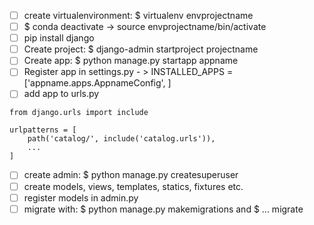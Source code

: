  - [ ] create virtualenvironment: $ virtualenv envprojectname
 - [ ] $ conda deactivate -> source envprojectname/bin/activate
 - [ ] pip install django
 - [ ] Create project: $ django-admin startproject projectname
 - [ ] Create app: $ python manage.py startapp appname
 - [ ] Register app in settings.py - > INSTALLED_APPS = ['appname.apps.AppnameConfig', ]
 - [ ] add app to urls.py 
```
from django.urls import include

urlpatterns = [
    path('catalog/', include('catalog.urls')),
    ...
]
```

 - [ ] create admin: $ python manage.py createsuperuser
 - [ ] create models, views, templates, statics, fixtures etc.
 - [ ] register models in admin.py
 - [ ] migrate with: $ python manage.py makemigrations and $ ... migrate

<!--stackedit_data:
eyJoaXN0b3J5IjpbNzM2NjM1OTk4XX0=
-->